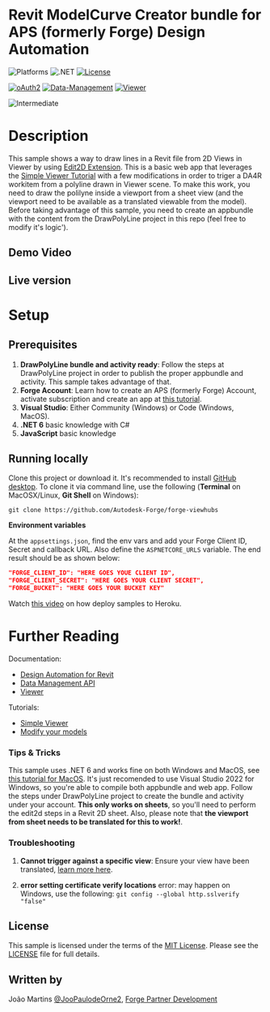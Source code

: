 ﻿# Revit ModelCurve Creator bundle for APS (formerly Forge) Design Automation
![Platforms](https://img.shields.io/badge/platform-Windows|MacOS-lightgray.svg)
![.NET](https://img.shields.io/badge/.NET%206-blue.svg)
[![License](http://img.shields.io/:license-MIT-blue.svg)](http://opensource.org/licenses/MIT)

[![oAuth2](https://img.shields.io/badge/oAuth2-v1-green.svg)](http://developer.autodesk.com/)
[![Data-Management](https://img.shields.io/badge/Data%20Management-v1-green.svg)](http://developer.autodesk.com/)
[![Viewer](https://img.shields.io/badge/Viewer-v6-green.svg)](http://developer.autodesk.com/)

![Intermediate](https://img.shields.io/badge/Level-Intermediate-blue.svg)

# Description

This sample shows a way to draw lines in a Revit file from 2D Views in Viewer by using [Edit2D Extension](https://forge.autodesk.com/en/docs/viewer/v7/developers_guide/advanced_options/edit2d-setup/).
This is a basic web app that leverages the [Simple Viewer Tutorial](https://forge-tutorials.autodesk.io/tutorials/simple-viewer/) with a few modifications in order to triger a DA4R workitem from a polyline drawn in Viewer scene.
To make this work, you need to draw the polilyne inside a viewport from a sheet view (and the viewport need to be available as a translated viewable from the model).
Before taking advantage of this sample, you need to create an appbundle with the content from the DrawPolyLine project in this repo (feel free to modify it's logic').

## Demo Video



## Live version



# Setup

## Prerequisites

1. **DrawPolyLine bundle and activity ready**: Follow the steps at DrawPolyLine project in order to publish the proper appbundle and activity. This sample takes advantage of that.
2. **Forge Account**: Learn how to create an APS (formerly Forge) Account, activate subscription and create an app at [this tutorial](http://learnforge.autodesk.io/#/account/). 
3. **Visual Studio**: Either Community (Windows) or Code (Windows, MacOS).
4. **.NET 6** basic knowledge with C#
5. **JavaScript** basic knowledge

## Running locally

Clone this project or download it. It's recommended to install [GitHub desktop](https://desktop.github.com/). To clone it via command line, use the following (**Terminal** on MacOSX/Linux, **Git Shell** on Windows):

    git clone https://github.com/Autodesk-Forge/forge-viewhubs



**Environment variables**

At the `appsettings.json`, find the env vars and add your Forge Client ID, Secret and callback URL. Also define the `ASPNETCORE_URLS` variable. The end result should be as shown below:

```json
"FORGE_CLIENT_ID": "HERE GOES YOUE CLIENT ID",
"FORGE_CLIENT_SECRET": "HERE GOES YOUR CLIENT SECRET",
"FORGE_BUCKET": "HERE GOES YOUR BUCKET KEY"
```

Watch [this video](https://www.youtube.com/watch?v=Oqa9O20Gj0c) on how deploy samples to Heroku.

# Further Reading

Documentation:

- [Design Automation for Revit](https://forge.autodesk.com/en/docs/design-automation/v3/tutorials/revit/)
- [Data Management API](https://developer.autodesk.com/en/docs/data/v2/overview/)
- [Viewer](https://developer.autodesk.com/en/docs/viewer/v6)

Tutorials:

- [Simple Viewer](https://forge-tutorials.autodesk.io/tutorials/simple-viewer/)
- [Modify your models](https://learnforge.autodesk.io/#/tutorials/modifymodels)


### Tips & Tricks

This sample uses .NET 6 and works fine on both Windows and MacOS, see [this tutorial for MacOS](https://github.com/augustogoncalves/dotnetcoreheroku).
It's just recomended to use Visual Studio 2022 for Windows, so you're able to compile both appbundle and web app.
Follow the steps under DrawPolyLine project to create the bundle and activity under your account.
**This only works on sheets**, so you'll need to perform the edit2d steps in a Revit 2D sheet.
Also, please note that **the viewport from sheet needs to be translated for this to work!**.

### Troubleshooting

1. **Cannot trigger against a specific view**: Ensure your view have been translated, [learn more here](https://knowledge.autodesk.com/support/revit/learn-explore/caas/CloudHelp/cloudhelp/2021/ENU/Revit-Cloud/files/GUID-09FBF9E2-6ECF-447D-8FA8-12AB16495BC3-htm.html).

2. **error setting certificate verify locations** error: may happen on Windows, use the following: `git config --global http.sslverify "false"`

## License

This sample is licensed under the terms of the [MIT License](http://opensource.org/licenses/MIT). Please see the [LICENSE](LICENSE) file for full details.

## Written by

João Martins [@JooPaulodeOrne2](http://twitter.com/JooPaulodeOrne2), [Forge Partner Development](http://forge.autodesk.com)
